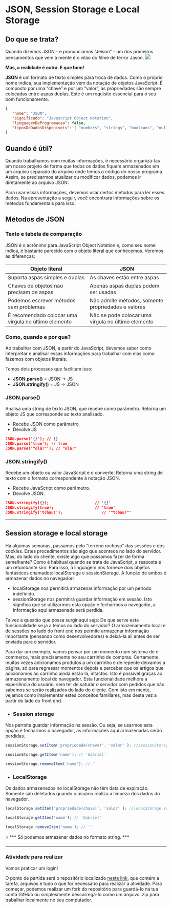 # JSON, Session Storage e Local Storage

## Do que se trata?

Quando dizemos JSON - e pronunciamos "Jeison" - um dos primeiros pensamentos que vem à mente é o vilão do filme de terror Jason.
 ![](https://i.gifer.com/ExcR.gif)

 **Mas, a realidade é outra. E que bom!**

**JSON** é um formato de texto simples para troca de dados. Como o próprio nome indica, sua implementação vem da notação de objetos JavaScript. É composto por uma “chave” e por um “valor”, as propriedades são sempre colocadas entre aspas duplas. Este é um requisito essencial para o seu bom funcionamento.

 ~~~json
 {
    "nome": "JSON",
    "significado": "Javascript Object Notation",
    "linguagemDeProgramacao": false,
    "tiposDeDadosDisponiveis": [ "numbers", "strings", "booleans", "null", "arrays", "objects" ]
}
~~~

## Quando é útil?
Quando trabalhamos com muitas informações, é necessário organizá-las em nosso projeto de forma que todos os dados fiquem armazenados em um arquivo separado do arquivo onde temos o código do nosso programa. Assim, se precisarmos atualizar ou modificar dados, podemos ir diretamente ao arquivo JSON.

Para usar essas informações, devemos usar certos métodos para ler esses dados. Na apresentação a seguir, você encontrará informações sobre os métodos fundamentais para isso.

## Métodos de JSON

### Texto e tabela de comparação

JSON é o acrônimo para JavaScript Object Notation e, como seu nome indica, é bastante parecido com o objeto literal que conhecemos. Veremos as diferenças:

|Objeto literal|JSON|
|--------|----------|
|Suporta aspas simples e duplas|As chaves estão entre aspas|
|Chaves de objetos não precisam de aspas|Apenas aspas duplas podem ser usadas|
|Podemos escrever métodos sem problemas|Não admite métodos, somente propriedades e valores|
|É recomendado colocar uma vírgula no último elemento|Não se pode colocar uma vírgula no último elemento|


### Como, quando e por que?

Ao trabalhar com JSON, a partir do JavaScript, devemos saber como interpretar e analisar essas informações para trabalhar com elas como fazemos com objetos literais.

Temos dois processos que facilitam isso:
- **JSON.parse()** = JSON → JS
- **JSON.stringify()** = JS → JSON


### JSON.parse()


Analisa uma string de texto JSON, que recebe como parâmetro.
Retorna um objeto JS que corresponde ao texto analisado.

- Recebe JSON como parâmetro
- Devolve JS

~~~json
JSON.parse('{}'); // {}
JSON.parse('true'); // true
JSON.parse('"olá!"'); // "olá!"
~~~

### JSON.stringify()

Recebe um objeto ou valor JavaScript e o converte. 
Retorna uma string de texto com o formato correspondente à notação JSON.

- Recebe JavaScript como parâmetro.
- Devolve JSON.

~~~json
JSON.stringify({});                    // '{}'
JSON.stringify(true);                  // 'true'
JSON.stringify('tchau!');                 // '"tchau!"'
~~~


---

## Session storage e local storage

Há algumas semanas, passamos pelo "terreno rochoso" das sessões e dos cookies. Estes procedimentos são algo que acontece no lado do servidor. Mas, do lado do cliente, existe algo que possamos fazer de forma semelhante? Como é habitual quando se trata de JavaScript, a resposta é um retumbante sim. Para isso, a linguagem nos fornece dois objetos fantásticos chamados: localStorage e sessionStorage. A função de ambos é armazenar dados no navegador:

- localStorage nos permitirá armazenar informação por um período indefinido.
- sessionStorage nos permitirá guardar informação em sessão. Isto significa que se utilizarmos esta opção e fecharmos o navegador, a informação aqui armazenada será perdida.

Talvez a questão que possa surgir aqui seja: De que serve esta funcionalidade se já a temos no lado do servidor? O armazenamento local e de sessões no lado do front end nos permite armazenar informação importante (pensando como desenvolvedores) e deixá-la ali antes de ser enviada para o servidor.

Para dar um exemplo, vamos pensar por um momento num sistema de e-commerce, mais precisamente no seu carrinho de compras. Certamente, muitas vezes adicionamos produtos a um carrinho e de repente deixamos a página, só para regressar momentos depois e perceber que os artigos que adicionamos ao carrinho ainda estão lá, intactos. Isto é possível graças ao armazenamento local do navegador. Esta funcionalidade melhora a experiência do usuário, sem ter de saturar o servidor com pedidos que não sabemos se serão realizados do lado do cliente. Com isto em mente, vejamos como implementar estes conceitos familiares, mas desta vez a partir do lado do front end.


- ### Session storage

Nos permite guardar informação na sessão. Ou seja, se usarmos esta opção e fecharmos o navegador, as informações aqui armazenadas serão perdidas.

~~~javascript
sessionStorage.setItem('propriedade(chave)', 'valor' ); //sessionStorage.setItem('name', 'Gabriel')

sessionStorage.getItem('name'); // 'Gabriel'

sessionStorage.removeItem('name'); // ''
~~~

- ### LocalStorage

Os dados armazenados no localStorage não têm data de expiração. Somente são deletados quando o usuário realiza a limpeza dos dados do navegador.


~~~javascript
localStorage.setItem('propriedade(chave)', 'valor' ); //localStorage.setItem('name', 'Gabriel')

localStorage.getItem('name'); // 'Gabriel'

localStorage.removeItem('name'); // ''
~~~

:zap: *** Só podemos armazenar dados no formato string. ***

---

### Atividade para realizar

Vamos praticar um login!

O ponto de partida será o repositório localizado [neste link](https://github.com/PedagogiaDHBrasil/DH-FrontEnd2-Exercicio-Login-Storage), que contém a tarefa, arquivos e tudo o que for necessário para realizar a atividade. Para começar, podemos realizar um fork do repositório para guardá-lo na tua conta GitHub ou simplesmente descarregá-lo como um arquivo .zip para trabalhar localmente no seu computador.